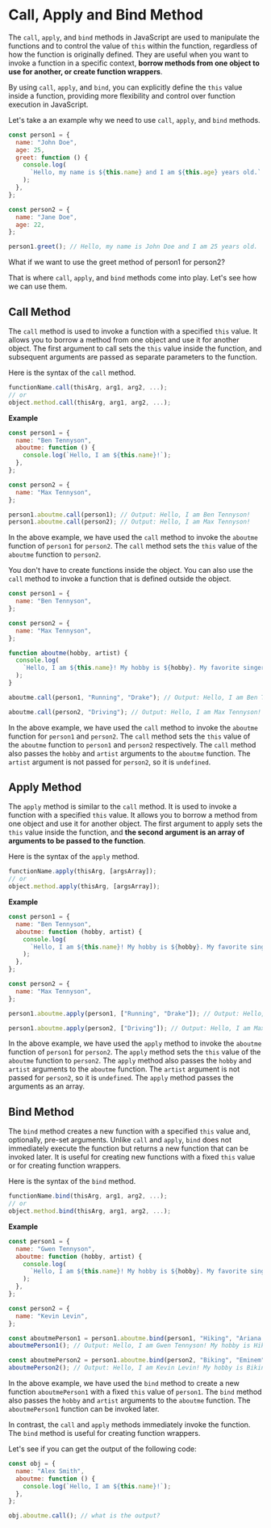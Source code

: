 # Call, Apply and Bind Method

The `call`, `apply`, and `bind` methods in JavaScript are used to manipulate the functions and to control the value of `this` within the function, regardless of how the function is originally defined. They are useful when you want to invoke a function in a specific context, **borrow methods from one object to use for another, or create function wrappers**.

By using `call`, `apply`, and `bind`, you can explicitly define the `this` value inside a function, providing more flexibility and control over function execution in JavaScript.

Let's take a an example why we need to use `call`, `apply`, and `bind` methods.

```js
const person1 = {
  name: "John Doe",
  age: 25,
  greet: function () {
    console.log(
      `Hello, my name is ${this.name} and I am ${this.age} years old.`
    );
  },
};

const person2 = {
  name: "Jane Doe",
  age: 22,
};

person1.greet(); // Hello, my name is John Doe and I am 25 years old.
```

What if we want to use the greet method of person1 for person2?

That is where `call`, `apply`, and `bind` methods come into play. Let's see how we can use them.

## Call Method

The `call` method is used to invoke a function with a specified `this` value. It allows you to borrow a method from one object and use it for another object. The first argument to call sets the `this` value inside the function, and subsequent arguments are passed as separate parameters to the function.

Here is the syntax of the `call` method.

```js
functionName.call(thisArg, arg1, arg2, ...);
// or
object.method.call(thisArg, arg1, arg2, ...);
```

**Example**

```js
const person1 = {
  name: "Ben Tennyson",
  aboutme: function () {
    console.log(`Hello, I am ${this.name}!`);
  },
};

const person2 = {
  name: "Max Tennyson",
};

person1.aboutme.call(person1); // Output: Hello, I am Ben Tennyson!
person1.aboutme.call(person2); // Output: Hello, I am Max Tennyson!
```

In the above example, we have used the `call` method to invoke the `aboutme` function of `person1` for `person2`. The `call` method sets the `this` value of the `aboutme` function to `person2`.

You don't have to create functions inside the object. You can also use the `call` method to invoke a function that is defined outside the object.

```js
const person1 = {
  name: "Ben Tennyson",
};

const person2 = {
  name: "Max Tennyson",
};

function aboutme(hobby, artist) {
  console.log(
    `Hello, I am ${this.name}! My hobby is ${hobby}. My favorite singer is ${artist}.`
  );
}

aboutme.call(person1, "Running", "Drake"); // Output: Hello, I am Ben Tennyson! My hobby is Running. My favorite singer is Drake.

aboutme.call(person2, "Driving"); // Output: Hello, I am Max Tennyson! My hobby is Driving. My favorite singer is undefined.
```

In the above example, we have used the `call` method to invoke the `aboutme` function for `person1` and `person2`. The `call` method sets the `this` value of the `aboutme` function to `person1` and `person2` respectively. The `call` method also passes the `hobby` and `artist` arguments to the `aboutme` function. The `artist` argument is not passed for `person2`, so it is `undefined`.

## Apply Method

The `apply` method is similar to the `call` method. It is used to invoke a function with a specified `this` value. It allows you to borrow a method from one object and use it for another object. The first argument to apply sets the `this` value inside the function, and **the second argument is an array of arguments to be passed to the function**.

Here is the syntax of the `apply` method.

```js
functionName.apply(thisArg, [argsArray]);
// or
object.method.apply(thisArg, [argsArray]);
```

**Example**

```js
const person1 = {
  name: "Ben Tennyson",
  aboutme: function (hobby, artist) {
    console.log(
      `Hello, I am ${this.name}! My hobby is ${hobby}. My favorite singer is ${artist}.`
    );
  },
};

const person2 = {
  name: "Max Tennyson",
};

person1.aboutme.apply(person1, ["Running", "Drake"]); // Output: Hello, I am Ben Tennyson! My hobby is Running. My favorite singer is Drake.

person1.aboutme.apply(person2, ["Driving"]); // Output: Hello, I am Max Tennyson! My hobby is Driving. My favorite singer is undefined.
```

In the above example, we have used the `apply` method to invoke the `aboutme` function of `person1` for `person2`. The `apply` method sets the `this` value of the `aboutme` function to `person2`. The `apply` method also passes the `hobby` and `artist` arguments to the `aboutme` function. The `artist` argument is not passed for `person2`, so it is `undefined`. The `apply` method passes the arguments as an array.

## Bind Method

The `bind` method creates a new function with a specified `this` value and, optionally, pre-set arguments. Unlike `call` and `apply`, `bind` does not immediately execute the function but returns a new function that can be invoked later. It is useful for creating new functions with a fixed `this` value or for creating function wrappers.

Here is the syntax of the `bind` method.

```js
functionName.bind(thisArg, arg1, arg2, ...);
// or
object.method.bind(thisArg, arg1, arg2, ...);
```

**Example**

```js
const person1 = {
  name: "Gwen Tennyson",
  aboutme: function (hobby, artist) {
    console.log(
      `Hello, I am ${this.name}! My hobby is ${hobby}. My favorite singer is ${artist}.`
    );
  },
};

const person2 = {
  name: "Kevin Levin",
};

const aboutmePerson1 = person1.aboutme.bind(person1, "Hiking", "Ariana Grande");
aboutmePerson1(); // Output: Hello, I am Gwen Tennyson! My hobby is Hiking. My favorite singer is Ariana Grande.

const aboutmePerson2 = person1.aboutme.bind(person2, "Biking", "Eminem");.
aboutmePerson2(); // Output: Hello, I am Kevin Levin! My hobby is Biking. My favorite singer is Eminem.
```

In the above example, we have used the `bind` method to create a new function `aboutmePerson1` with a fixed `this` value of `person1`. The `bind` method also passes the `hobby` and `artist` arguments to the `aboutme` function. The `aboutmePerson1` function can be invoked later.

In contrast, the `call` and `apply` methods immediately invoke the function. The `bind` method is useful for creating function wrappers.

Let's see if you can get the output of the following code:

```js
const obj = {
  name: "Alex Smith",
  aboutme: function () {
    console.log(`Hello, I am ${this.name}!`);
  },
};

obj.aboutme.call(); // what is the output?
```
